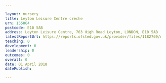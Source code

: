 ```yaml
---

layout: nursery
title: Leyton Leisure Centre crèche
urn: 155064
postcode: E10 5AB
address: Leyton Leisure Centre, 763 High Road Leyton, LONDON, E10 5AB
latestReportUrl: https://reports.ofsted.gov.uk/provider/files/1182769/urn/155064.pdf
teaching: 0
development: 0
leadership: 0
outcomes: 0
overall: 0
date: 01 April 2018 
datePublish: 

---
```

